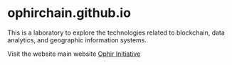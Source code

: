 # ophirchain.github.io

This is a laboratory to explore the technologies related to blockchain, data analytics, and geographic information systems.

Visit the website main website [Ophir Initiative](https://ophirchain.com)